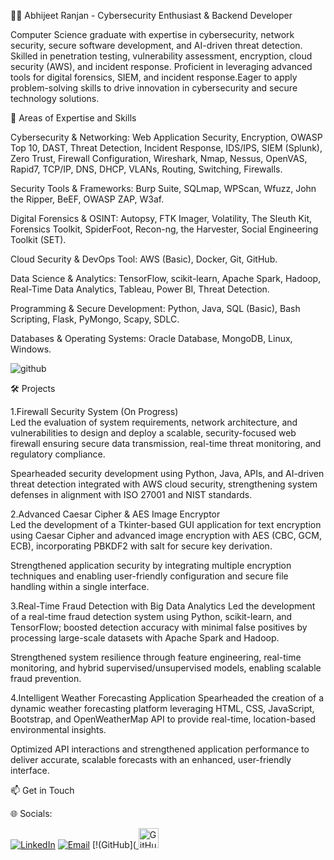 👨‍💻 Abhijeet Ranjan - Cybersecurity Enthusiast & Backend Developer

Computer Science graduate with expertise in cybersecurity, network security, secure software development, and AI-driven threat detection. Skilled in penetration testing, vulnerability assessment, encryption, cloud security (AWS), and incident response. Proficient in leveraging advanced tools for digital forensics, SIEM, and incident response.Eager to apply problem-solving skills to drive innovation in cybersecurity and secure technology solutions.

🔐 Areas of Expertise and Skills

Cybersecurity & Networking: Web Application Security, Encryption, OWASP Top 10, DAST, Threat Detection, Incident Response, IDS/IPS, SIEM (Splunk), Zero Trust, Firewall Configuration, Wireshark, Nmap, Nessus, OpenVAS, Rapid7, TCP/IP, DNS, DHCP, VLANs, Routing, Switching, Firewalls.

Security Tools & Frameworks: Burp Suite, SQLmap, WPScan, Wfuzz, John the Ripper, BeEF, OWASP ZAP, W3af.

Digital Forensics & OSINT: Autopsy, FTK Imager, Volatility, The Sleuth Kit, Forensics Toolkit, SpiderFoot, Recon-ng, the Harvester, Social Engineering Toolkit (SET).

Cloud Security & DevOps Tool: AWS (Basic), Docker, Git, GitHub.

Data Science & Analytics: TensorFlow, scikit-learn, Apache Spark, Hadoop, Real-Time Data Analytics, Tableau, Power BI, Threat Detection.

Programming & Secure Development: Python, Java, SQL (Basic), Bash Scripting, Flask, PyMongo, Scapy, SDLC.

Databases & Operating Systems: Oracle Database, MongoDB, Linux, Windows.

![github](https://camo.githubusercontent.com/e46be7692c507b223363ae578f697e363059d5a2ff1b408f428a2a41fe2c245e/68747470733a2f2f6769746875622d726561646d652d73746174732e76657263656c2e6170702f6170692f746f702d6c616e67732f3f757365726e616d653d416268696a65657452616e6a616e2d3131267468656d653d6461726b26686964655f626f726465723d66616c736526696e636c7564655f616c6c5f636f6d6d6974733d7472756526636f756e745f707269766174653d74727565266c61796f75743d636f6d70616374)


🛠 Projects

1.Firewall Security System (On Progress)  
Led the evaluation of system requirements, network architecture, and vulnerabilities to design and deploy a scalable, security-focused web firewall ensuring secure data transmission, real-time threat monitoring, and regulatory compliance.

Spearheaded security development using Python, Java, APIs, and AI-driven threat detection integrated with AWS cloud security, strengthening system defenses in alignment with ISO 27001 and NIST standards.

2.Advanced Caesar Cipher & AES Image Encryptor  
Led the development of a Tkinter-based GUI application for text encryption using Caesar Cipher and advanced image encryption with AES (CBC, GCM, ECB), incorporating PBKDF2 with salt for secure key derivation.

Strengthened application security by integrating multiple encryption techniques and enabling user-friendly configuration and secure file handling within a single interface.

3.Real-Time Fraud Detection with Big Data Analytics
Led the development of a real-time fraud detection system using Python, scikit-learn, and TensorFlow; boosted detection accuracy with minimal false positives by processing large-scale datasets with Apache Spark and Hadoop.

Strengthened system resilience through feature engineering, real-time monitoring, and hybrid supervised/unsupervised models, enabling scalable fraud prevention.

4.Intelligent Weather Forecasting Application
Spearheaded the creation of a dynamic weather forecasting platform leveraging HTML, CSS, JavaScript, Bootstrap, and OpenWeatherMap API to provide real-time, location-based environmental insights.

Optimized API interactions and strengthened application performance to deliver accurate, scalable forecasts with an enhanced, user-friendly interface.



📫 Get in Touch

🌐 Socials:

[![LinkedIn](https://img.shields.io/badge/LinkedIn-%230077B5.svg?logo=linkedin&logoColor=white)](https://linkedin.com/in/abhijeet-ranjan-0b9143215)
[![Email](https://img.shields.io/badge/Email-D14836?logo=gmail&logoColor=white)](mailto:abhijeetranjan839@gmail.com)
[!(GitHub](<a href="https://github.com/AbhijeetRanjan-11"> 
<img src="![image](https://github.com/user-attachments/assets/8a1c0550-c559-458b-a325-cc9b31a79cf4)
" alt="GitHub" width="32" height="32">
</a>

    

